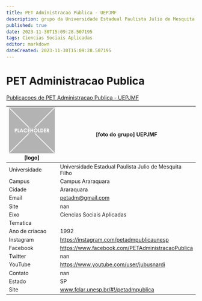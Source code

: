 ```yaml
---
title: PET Administracao Publica - UEPJMF
description: grupo da Universidade Estadual Paulista Julio de Mesquita Filho
published: true
date: 2023-11-30T15:09:28.507195
tags: Ciencias Sociais Aplicadas
editor: markdown
dateCreated: 2023-11-30T15:09:28.507195
---
```


# PET Administracao Publica

[Publicacoes de PET Administracao Publica - UEPJMF](/atividade/123PETAdministracaoPublicaUEPJMF/feed.md)

| ![placeholder.png](/placeholder.png) [logo] | [foto do grupo] UEPJMF         |
| ------------------------------------------- | ------------------------------------------------- |
| Universidade                                | Universidade Estadual Paulista Julio de Mesquita Filho      |
| Campus                                      | Campus Araraquara            |
| Cidade                                      | Araraquara             |
| Email                                       | petadm@gmail.com             |
| Site                                        | nan              |
| Eixo                                        | Ciencias Sociais Aplicadas              |
| Tematica                                    |           |
| Ano de criacao                              | 1992        |
| Instagram                                   | https://instagram.com/petadmpublicaunesp         |
| Facebook                                    | https://www.facebook.com/PETAdministracaoPublica          |
| Twitter                                     | nan           |
| YouTube                                     | https://www.youtube.com/user/jubusnardi           |
| Contato                                     | nan         |
| Estado                                      |  SP            |
| Site                                        | www.fclar.unesp.br/#!/petadmpublica |
